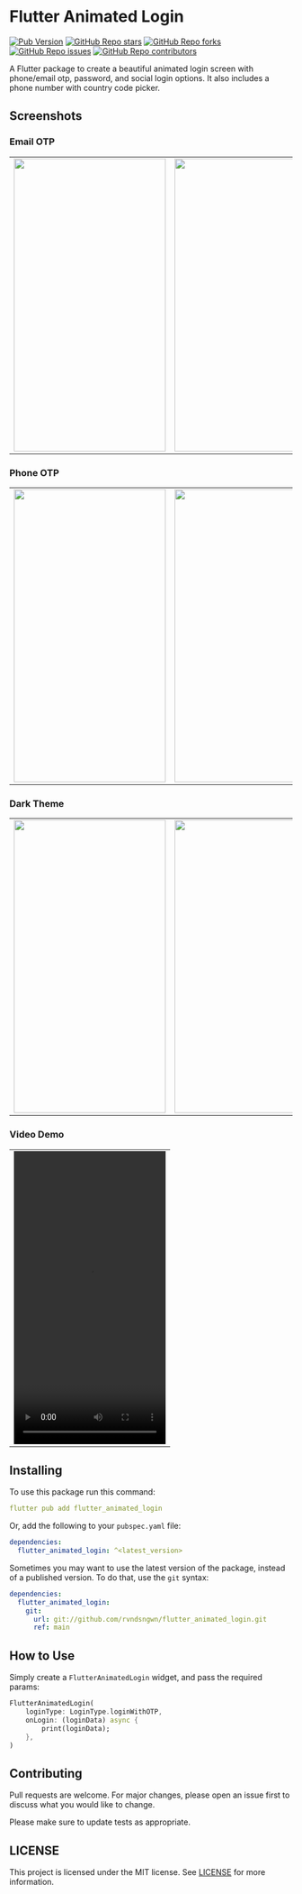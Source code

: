 # Flutter Animated Login

[![Pub Version](https://img.shields.io/pub/v/flutter_animated_login?color=blue&style=plastic)](https://pub.dev/packages/flutter_animated_login)
[![GitHub Repo stars](https://img.shields.io/github/stars/rvndsngwn/flutter_animated_login?color=gold&style=plastic)](https://github.com/rvndsngwn/flutter_animated_login/stargazers)
[![GitHub Repo forks](https://img.shields.io/github/forks/rvndsngwn/flutter_animated_login?color=slateblue&style=plastic)](https://github.com/rvndsngwn/flutter_animated_login/fork)
[![GitHub Repo issues](https://img.shields.io/github/issues/rvndsngwn/flutter_animated_login?color=coral&style=plastic)](https://github.com/rvndsngwn/flutter_animated_login/issues)
[![GitHub Repo contributors](https://img.shields.io/github/contributors/rvndsngwn/flutter_animated_login?color=green&style=plastic)](https://github.com/rvndsngwn/flutter_animated_login/graphs/contributors)

A Flutter package to create a beautiful animated login screen with phone/email otp, password, and social login options. It also includes a phone number with country code picker.

## Screenshots

### Email OTP

<table>
<td><img src="https://raw.githubusercontent.com/rvndsngwn/flutter_animated_login/master/image-1.png" width=270 height=520 alt=""></td>
<td><img src="https://raw.githubusercontent.com/rvndsngwn/flutter_animated_login/master/image-2.png" width=270 height=520 alt=""></td>
</tr>
</table>

### Phone OTP

<table>
<td><img src="https://raw.githubusercontent.com/rvndsngwn/flutter_animated_login/master/image-3.png" width=270 height=520 alt=""></td>
<td><img src="https://raw.githubusercontent.com/rvndsngwn/flutter_animated_login/master/image-4.png" width=270 height=520 alt=""></td>
</tr>
</table>

### Dark Theme

<table>
<td><img src="https://raw.githubusercontent.com/rvndsngwn/flutter_animated_login/master/image-5.png" width=270 height=520 alt=""></td>
<td><img src="https://raw.githubusercontent.com/rvndsngwn/flutter_animated_login/master/image-6.png" width=270 height=520 alt=""></td>
</tr>
</table>

### Video Demo

<table>
<td><video width="270" height="520" controls>
  <source src="https://raw.githubusercontent.com/rvndsngwn/flutter_animated_login/master/video-1.mov" type="video/mp4">
</video></td>
</table>

## Installing

To use this package run this command:

```yaml
flutter pub add flutter_animated_login
```

Or, add the following to your `pubspec.yaml` file:

```yaml
dependencies:
  flutter_animated_login: ^<latest_version>
```

Sometimes you may want to use the latest version of the package, instead of a published version. To do that, use the `git` syntax:

```yaml
dependencies:
  flutter_animated_login:
    git:
      url: git://github.com/rvndsngwn/flutter_animated_login.git
      ref: main
```

## How to Use

Simply create a `FlutterAnimatedLogin` widget, and pass the required params:

```dart
FlutterAnimatedLogin(
    loginType: LoginType.loginWithOTP,
    onLogin: (loginData) async {
        print(loginData);
    },
)
```

## Contributing

Pull requests are welcome. For major changes, please open an issue first to discuss what you would like to change.

Please make sure to update tests as appropriate.

## LICENSE

This project is licensed under the MIT license. See [LICENSE](LICENSE) for more information.
